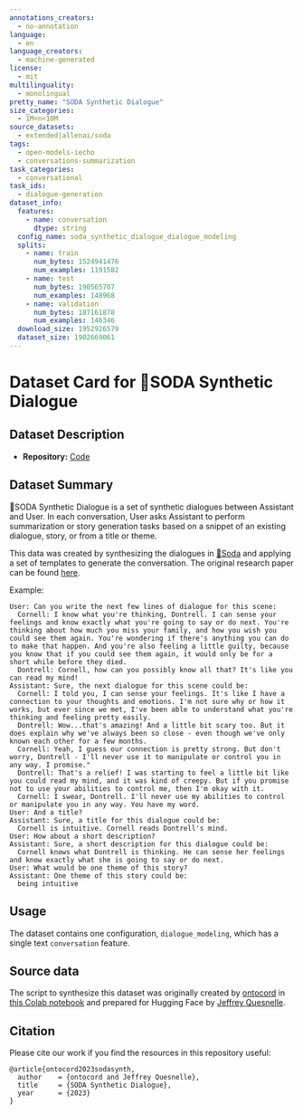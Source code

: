 ```yaml
---
annotations_creators:
  - no-annotation
language:
  - en
language_creators:
  - machine-generated
license:
  - mit
multilinguality:
  - monolingual
pretty_name: "SODA Synthetic Dialogue"
size_categories:
  - 1M<n<10M
source_datasets:
  - extended|allenai/soda
tags:
  - open-models-iecho
  - conversations-summarization
task_categories:
  - conversational
task_ids:
  - dialogue-generation
dataset_info:
  features:
    - name: conversation
      dtype: string
  config_name: soda_synthetic_dialogue_dialogue_modeling
  splits:
    - name: train
      num_bytes: 1524941476
      num_examples: 1191582
    - name: test
      num_bytes: 190565707
      num_examples: 148968
    - name: validation
      num_bytes: 187161878
      num_examples: 146346
  download_size: 1952926579
  dataset_size: 1902669061
---
```


# Dataset Card for 🥤SODA Synthetic Dialogue

## Dataset Description

- **Repository:**
  [Code](https://github.com/open-models-platform/open-models-iecho/data/datasets/soda_synthetic_dialogue/)

## Dataset Summary

🥤SODA Synthetic Dialogue is a set of synthetic dialogues between Assistant and
User. In each conversation, User asks Assistant to perform summarization or
story generation tasks based on a snippet of an existing dialogue, story, or
from a title or theme.

This data was created by synthesizing the dialogues in
[🥤Soda](https://huggingface.co/datasets/allenai/soda) and applying a set of
templates to generate the conversation. The original research paper can be found
[here](https://arxiv.org/pdf/2212.10465v1.pdf).

Example:

```
User: Can you write the next few lines of dialogue for this scene:
  Cornell: I know what you're thinking, Dontrell. I can sense your feelings and know exactly what you're going to say or do next. You're thinking about how much you miss your family, and how you wish you could see them again. You're wondering if there's anything you can do to make that happen. And you're also feeling a little guilty, because you know that if you could see them again, it would only be for a short while before they died.
  Dontrell: Cornell, how can you possibly know all that? It's like you can read my mind!
Assistant: Sure, the next dialogue for this scene could be:
  Cornell: I told you, I can sense your feelings. It's like I have a connection to your thoughts and emotions. I'm not sure why or how it works, but ever since we met, I've been able to understand what you're thinking and feeling pretty easily.
  Dontrell: Wow...that's amazing! And a little bit scary too. But it does explain why we've always been so close - even though we've only known each other for a few months.
  Cornell: Yeah, I guess our connection is pretty strong. But don't worry, Dontrell - I'll never use it to manipulate or control you in any way. I promise."
  Dontrell: That's a relief! I was starting to feel a little bit like you could read my mind, and it was kind of creepy. But if you promise not to use your abilities to control me, then I'm okay with it.
  Cornell: I swear, Dontrell. I'll never use my abilities to control or manipulate you in any way. You have my word.
User: And a title?
Assistant: Sure, a title for this dialogue could be:
  Cornell is intuitive. Cornell reads Dontrell's mind.
User: How about a short description?
Assistant: Sure, a short description for this dialogue could be:
  Cornell knows what Dontrell is thinking. He can sense her feelings and know exactly what she is going to say or do next.
User: What would be one theme of this story?
Assistant: One theme of this story could be:
  being intuitive
```

## Usage

The dataset contains one configuration, `dialogue_modeling`, which has a single
text `conversation` feature.

## Source data

The script to synthesize this dataset was originally created by
[ontocord](https://github.com/ontocord) in
[this Colab notebook](https://colab.research.google.com/drive/1Sw3px5dP8whdqT7QMNoqwmqIasZkMbJi?usp=sharing)
and prepared for Hugging Face by
[Jeffrey Quesnelle](https://github.com/jquesnelle/).

## Citation

Please cite our work if you find the resources in this repository useful:

```
@article{ontocord2023sodasynth,
  author    = {ontocord and Jeffrey Quesnelle},
  title     = {SODA Synthetic Dialogue},
  year      = {2023}
}
```

